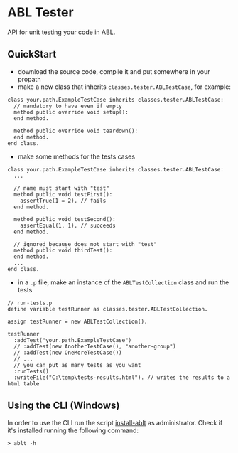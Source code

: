 # ABL Tester
API for unit testing your code in ABL.

## QuickStart
- download the source code, compile it and put somewhere in your propath
- make a new class that inherits `classes.tester.ABLTestCase`, for example:

```progress
class your.path.ExampleTestCase inherits classes.tester.ABLTestCase:
  // mandatory to have even if empty 
  method public override void setup():
  end method.

  method public override void teardown():
  end method.
end class.
```

- make some methods for the tests cases

```progress
class your.path.ExampleTestCase inherits classes.tester.ABLTestCase:
  ...

  // name must start with "test"
  method public void testFirst():
    assertTrue(1 = 2). // fails
  end method.

  method public void testSecond():
    assertEqual(1, 1). // succeeds
  end method.

  // ignored because does not start with "test"
  method public void thirdTest():
  end method.
  ...
end class.
```

- in a `.p` file, make an instance of the `ABLTestCollection` class and run the tests

```progress
// run-tests.p
define variable testRunner as classes.tester.ABLTestCollection.

assign testRunner = new ABLTestCollection().

testRunner
  :addTest("your.path.ExampleTestCase")
  // :addTest(new AnotherTestCase(), "another-group")
  // :addTest(new OneMoreTestCase())
  // ...
  // you can put as many tests as you want
  :runTests()
  :writeFile("C:\temp\tests-results.html"). // writes the results to a html table
```

## Using the CLI (Windows)
In order to use the CLI run the script [install-ablt](./src/cli/install-ablt.bat) as administrator.
Check if it's installed running the following command:

```
> ablt -h
```
